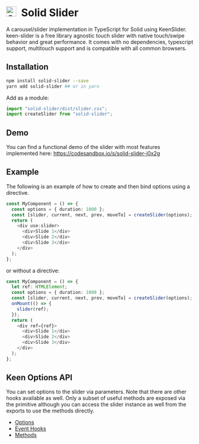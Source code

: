 # <img width="27px" src="https://github.com/solidjs/solid-site/raw/master/src/assets/logo.png" alt="Solid logo"> &nbsp;Solid Slider

A carousel/slider implementation in TypeScript for Solid using KeenSlider. keen-slider is a free library agnostic touch slider with native touch/swipe behavior and great performance. It comes with no dependencies, typescript support, multitouch support and is compatible with all common browsers.

## Installation

```bash
npm install solid-slider --save
yarn add solid-slider ## or in yarn
```

Add as a module:

```ts
import "solid-slider/dist/slider.css";
import createSlider from "solid-slider";
```

## Demo

You can find a functional demo of the slider with most features implemented here: https://codesandbox.io/s/solid-slider-j0x2g

## Example

The following is an example of how to create and then bind options using a directive.

```ts
const MyComponent = () => {
  const options = { duration: 1000 };
  const [slider, current, next, prev, moveTo] = createSlider(options);
  return (
    <div use:slider>
      <div>Slide 1</div>
      <div>Slide 2</div>
      <div>Slide 3</div>
    </div>
  );
};
```

or without a directive:

```ts
const MyComponent = () => {
  let ref: HTMLElement;
  const options = { duration: 1000 };
  const [slider, current, next, prev, moveTo] = createSlider(options);
  onMount(() => {
    slider(ref);
  });
  return (
    <div ref={ref}>
      <div>Slide 1</div>
      <div>Slide 2</div>
      <div>Slide 3</div>
    </div>
  );
};
```

## Keen Options API

You can set options to the slider via parameters. Note that there are other hooks available as well. Only a subset of useful methods are exposed via the primitive although you can access the slider instance as well from the exports to use the methods directly.

- [Options](https://keen-slider.io/api/#options)
- [Event Hooks](https://keen-slider.io/api/#event-hooks)
- [Methods](https://keen-slider.io/api/#methods)
